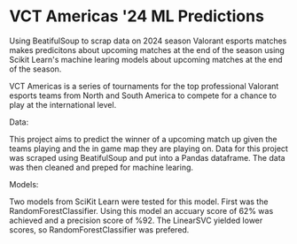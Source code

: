 # VCT Americas '24 ML Predictions

Using BeatifulSoup to scrap data on 2024 season Valorant esports matches makes predicitons about upcoming matches at the end of the season using Scikit Learn's machine learing models about upcoming matches at the end of the season.

VCT Americas is a series of tournaments for the top professional Valorant esports teams from North and South America to compete for a chance to play at the international level. 

Data:

This project aims to predict the winner of a upcoming match up given the teams playing and the in game map they are playing on. Data for this project was scraped using BeatifulSoup and put into a Pandas dataframe. The data was then cleaned and preped for machine learing. 

Models:

Two models from SciKit Learn were tested for this model. First was the RandomForestClassifier. Using this model an accuary score of 62% was achieved and a precision score of %92. The LinearSVC yielded lower scores, so RandomForestClassifier was prefered. 
